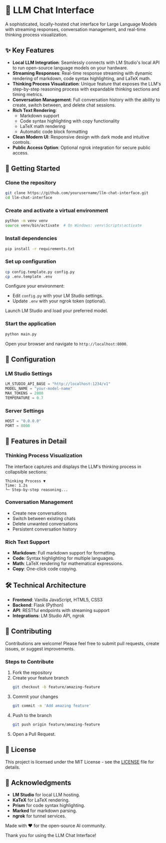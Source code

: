 # 🧠 LLM Chat Interface
A sophisticated, locally-hosted chat interface for Large Language Models with streaming responses, conversation management, and real-time thinking process visualization.

## ✨ Key Features
- **Local LLM Integration**: Seamlessly connects with LM Studio's local API to run open-source language models on your hardware.
- **Streaming Responses**: Real-time response streaming with dynamic rendering of markdown, code syntax highlighting, and LaTeX math.
- **Thinking Process Visualization**: Unique feature that exposes the LLM's step-by-step reasoning process with expandable thinking sections and timing metrics.
- **Conversation Management**: Full conversation history with the ability to create, switch between, and delete chat sessions.
- **Rich Text Rendering**:
  - Markdown support
  - Code syntax highlighting with copy functionality
  - LaTeX math rendering
  - Automatic code block formatting
- **Clean Modern UI**: Responsive design with dark mode and intuitive controls.
- **Public Access Option**: Optional ngrok integration for secure public access.

## 🚀 Getting Started
### Clone the repository
```sh
git clone https://github.com/yourusername/llm-chat-interface.git
cd llm-chat-interface
```

### Create and activate a virtual environment
```sh
python -m venv venv
source venv/bin/activate  # On Windows: venv\Scripts\activate
```

### Install dependencies
```sh
pip install -r requirements.txt
```

### Set up configuration
```sh
cp config.template.py config.py
cp .env.template .env
```

Configure your environment:
- Edit `config.py` with your LM Studio settings.
- Update `.env` with your ngrok token (optional).

Launch LM Studio and load your preferred model.

### Start the application
```sh
python main.py
```

Open your browser and navigate to `http://localhost:8000`.

## 🔧 Configuration
### LM Studio Settings
```python
LM_STUDIO_API_BASE = "http://localhost:1234/v1"
MODEL_NAME = "your-model-name"
MAX_TOKENS = 2000
TEMPERATURE = 0.7
```

### Server Settings
```python
HOST = "0.0.0.0"
PORT = 8000
```

## 🎨 Features in Detail
### Thinking Process Visualization
The interface captures and displays the LLM's thinking process in collapsible sections:
```
Thinking Process ▼
Time: 1.2s
└─ Step-by-step reasoning...
```

### Conversation Management
- Create new conversations
- Switch between existing chats
- Delete unwanted conversations
- Persistent conversation history

### Rich Text Support
- **Markdown**: Full markdown support for formatting.
- **Code**: Syntax highlighting for multiple languages.
- **Math**: LaTeX rendering for mathematical expressions.
- **Copy**: One-click code copying.

## 🛠 Technical Architecture
- **Frontend**: Vanilla JavaScript, HTML5, CSS3
- **Backend**: Flask (Python)
- **API**: RESTful endpoints with streaming support
- **Integrations**: LM Studio API, ngrok

## 🤝 Contributing
Contributions are welcome! Please feel free to submit pull requests, create issues, or suggest improvements.

### Steps to Contribute
1. Fork the repository
2. Create your feature branch
   ```sh
   git checkout -b feature/amazing-feature
   ```
3. Commit your changes
   ```sh
   git commit -m 'Add amazing feature'
   ```
4. Push to the branch
   ```sh
   git push origin feature/amazing-feature
   ```
5. Open a Pull Request.

## 📄 License
This project is licensed under the MIT License - see the [LICENSE](LICENSE) file for details.

## 🙏 Acknowledgments
- **LM Studio** for local LLM hosting.
- **KaTeX** for LaTeX rendering.
- **Prism** for code syntax highlighting.
- **Marked** for markdown parsing.
- **ngrok** for tunnel services.

Made with ❤️ for the open-source AI community.

Thank you for using the LLM Chat Interface!
